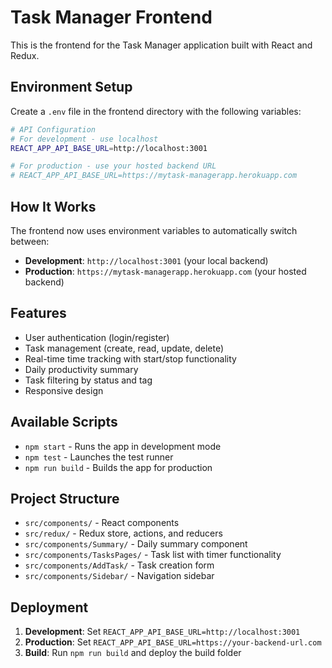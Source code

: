 # Task Manager Frontend

This is the frontend for the Task Manager application built with React and Redux.

## Environment Setup

Create a `.env` file in the frontend directory with the following variables:

```bash
# API Configuration
# For development - use localhost
REACT_APP_API_BASE_URL=http://localhost:3001

# For production - use your hosted backend URL
# REACT_APP_API_BASE_URL=https://mytask-managerapp.herokuapp.com
```

## How It Works

The frontend now uses environment variables to automatically switch between:
- **Development**: `http://localhost:3001` (your local backend)
- **Production**: `https://mytask-managerapp.herokuapp.com` (your hosted backend)

## Features

- User authentication (login/register)
- Task management (create, read, update, delete)
- Real-time time tracking with start/stop functionality
- Daily productivity summary
- Task filtering by status and tag
- Responsive design

## Available Scripts

- `npm start` - Runs the app in development mode
- `npm test` - Launches the test runner
- `npm run build` - Builds the app for production

## Project Structure

- `src/components/` - React components
- `src/redux/` - Redux store, actions, and reducers
- `src/components/Summary/` - Daily summary component
- `src/components/TasksPages/` - Task list with timer functionality
- `src/components/AddTask/` - Task creation form
- `src/components/Sidebar/` - Navigation sidebar

## Deployment

1. **Development**: Set `REACT_APP_API_BASE_URL=http://localhost:3001`
2. **Production**: Set `REACT_APP_API_BASE_URL=https://your-backend-url.com`
3. **Build**: Run `npm run build` and deploy the build folder
